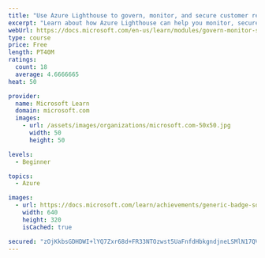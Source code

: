 ```yaml
---
title: "Use Azure Lighthouse to govern, monitor, and secure customer resources"
excerpt: "Learn about how Azure Lighthouse can help you monitor, secure, and govern your customer resources."
webUrl: https://docs.microsoft.com/en-us/learn/modules/govern-monitor-secure-resources-azure-lighthouse/
type: course
price: Free
length: PT40M
ratings:
  count: 18
  average: 4.6666665
heat: 50

provider:
  name: Microsoft Learn
  domain: microsoft.com
  images:
    - url: /assets/images/organizations/microsoft.com-50x50.jpg
      width: 50
      height: 50

levels:
  - Beginner

topics:
  - Azure

images:
  - url: https://docs.microsoft.com/learn/achievements/generic-badge-social.png
    width: 640
    height: 320
    isCached: true

secured: "zOjKkbsGDHDWI+lYQ7Zxr68d+FR33NTOzwst5UaFnfdHbkgndjneLSMlN17QVUOiR7eIQvhhP79br/OWIiV39/nwvcZ1AEAl9nWU7gW0qTVrHEOJxn8EiJ4a91+ppBQ3PKAOGwdb6s+Qnetz5+v6SAEV+VxKMtJtafmutFLgIw34ZJuOeBEETY8aEbWsysLIdzKSc/SX6wgmKve8BLw1wDEFXzMvML3CA3TWvoNOryn0Jv61H6j5xgUExv768wlku567kSxDueHvCNnObouHZRNuMTJncPUckInrQZn5EZYiA0TiHl//2EduLV8NsdDIyguBF54464NQ+fFd4Mx/Z8h4cvTIQ2e7HL6l1/pCdU1/y6xaI74u5qC/rSLdXBFMYUUzRd7zCxRDhVuAF840m5yENs2jj9IabedDeXv50QQ=;rDZDz3NvkNdjG7pu65rlbg=="
---
```


